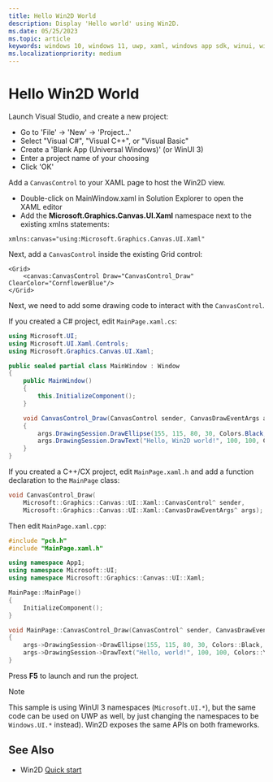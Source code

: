 ```yaml
---
title: Hello Win2D World
description: Display 'Hello world' using Win2D.
ms.date: 05/25/2023
ms.topic: article
keywords: windows 10, windows 11, uwp, xaml, windows app sdk, winui, windows ui, graphics, games
ms.localizationpriority: medium
---
```


# Hello Win2D World

Launch Visual Studio, and create a new project:
- Go to 'File' -> 'New' -> 'Project...'
- Select "Visual C#", "Visual C++", or "Visual Basic"
- Create a 'Blank App (Universal Windows)' (or WinUI 3)
- Enter a project name of your choosing
- Click 'OK'

Add a `CanvasControl` to your XAML page to host the Win2D view.

* Double-click on MainWindow.xaml in Solution Explorer to open the XAML editor
* Add the **Microsoft.Graphics.Canvas.UI.Xaml** namespace next to the existing xmlns statements:

```XAML
xmlns:canvas="using:Microsoft.Graphics.Canvas.UI.Xaml"
```

Next, add a `CanvasControl` inside the existing Grid control:

```XAML
<Grid>
    <canvas:CanvasControl Draw="CanvasControl_Draw" ClearColor="CornflowerBlue"/>
</Grid>
```

Next, we need to add some drawing code to interact with the `CanvasControl`.

If you created a C# project, edit `MainPage.xaml.cs`:

```cs
using Microsoft.UI;
using Microsoft.UI.Xaml.Controls;
using Microsoft.Graphics.Canvas.UI.Xaml;

public sealed partial class MainWindow : Window
{
    public MainWindow()
    {
        this.InitializeComponent();
    }

    void CanvasControl_Draw(CanvasControl sender, CanvasDrawEventArgs args)
    {
        args.DrawingSession.DrawEllipse(155, 115, 80, 30, Colors.Black, 3);
        args.DrawingSession.DrawText("Hello, Win2D world!", 100, 100, Colors.Yellow);
    }
}
```

If you created a C++/CX project, edit `MainPage.xaml.h` and add a function declaration to the `MainPage` class:

```cpp
void CanvasControl_Draw(
    Microsoft::Graphics::Canvas::UI::Xaml::CanvasControl^ sender,
    Microsoft::Graphics::Canvas::UI::Xaml::CanvasDrawEventArgs^ args);
```

Then edit `MainPage.xaml.cpp`:

```cpp
#include "pch.h"
#include "MainPage.xaml.h"

using namespace App1;
using namespace Microsoft::UI;
using namespace Microsoft::Graphics::Canvas::UI::Xaml;

MainPage::MainPage()
{
    InitializeComponent();
}

void MainPage::CanvasControl_Draw(CanvasControl^ sender, CanvasDrawEventArgs^ args)
{
    args->DrawingSession->DrawEllipse(155, 115, 80, 30, Colors::Black, 3);
    args->DrawingSession->DrawText("Hello, world!", 100, 100, Colors::Yellow);
}
```

Press **F5** to launch and run the project.

> [!NOTE]
> This sample is using WinUI 3 namespaces (`Microsoft.UI.*`), but the same code can be used on UWP as well, by just changing the namespaces to be `Windows.UI.*` instead). Win2D exposes the same APIs on both frameworks.

## See Also

* Win2D [Quick start](https://microsoft.github.io/Win2D/WinUI3/html/QuickStart.htm)
